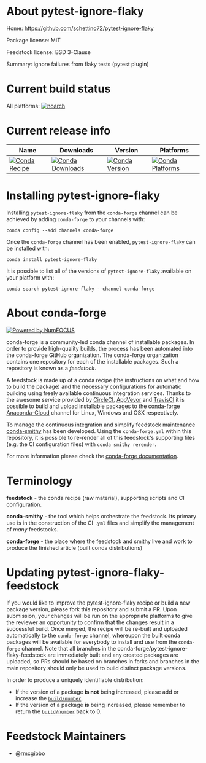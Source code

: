 <!--
# -*- mode: jinja -*-
-->

About pytest-ignore-flaky
=========================

Home: https://github.com/schettino72/pytest-ignore-flaky

Package license: MIT

Feedstock license: BSD 3-Clause

Summary: ignore failures from flaky tests (pytest plugin)



Current build status
====================

All platforms:
[![noarch](https://img.shields.io/circleci/project/github/conda-forge/pytest-ignore-flaky-feedstock/master.svg?label=noarch)](https://circleci.com/gh/conda-forge/pytest-ignore-flaky-feedstock)

Current release info
====================

| Name | Downloads | Version | Platforms |
| --- | --- | --- | --- |
| [![Conda Recipe](https://img.shields.io/badge/recipe-pytest--ignore--flaky-green.svg)](https://anaconda.org/conda-forge/pytest-ignore-flaky) | [![Conda Downloads](https://img.shields.io/conda/dn/conda-forge/pytest-ignore-flaky.svg)](https://anaconda.org/conda-forge/pytest-ignore-flaky) | [![Conda Version](https://img.shields.io/conda/vn/conda-forge/pytest-ignore-flaky.svg)](https://anaconda.org/conda-forge/pytest-ignore-flaky) | [![Conda Platforms](https://img.shields.io/conda/pn/conda-forge/pytest-ignore-flaky.svg)](https://anaconda.org/conda-forge/pytest-ignore-flaky) |

Installing pytest-ignore-flaky
==============================

Installing `pytest-ignore-flaky` from the `conda-forge` channel can be achieved by adding `conda-forge` to your channels with:

```
conda config --add channels conda-forge
```

Once the `conda-forge` channel has been enabled, `pytest-ignore-flaky` can be installed with:

```
conda install pytest-ignore-flaky
```

It is possible to list all of the versions of `pytest-ignore-flaky` available on your platform with:

```
conda search pytest-ignore-flaky --channel conda-forge
```


About conda-forge
=================

[![Powered by NumFOCUS](https://img.shields.io/badge/powered%20by-NumFOCUS-orange.svg?style=flat&colorA=E1523D&colorB=007D8A)](http://numfocus.org)

conda-forge is a community-led conda channel of installable packages.
In order to provide high-quality builds, the process has been automated into the
conda-forge GitHub organization. The conda-forge organization contains one repository
for each of the installable packages. Such a repository is known as a *feedstock*.

A feedstock is made up of a conda recipe (the instructions on what and how to build
the package) and the necessary configurations for automatic building using freely
available continuous integration services. Thanks to the awesome service provided by
[CircleCI](https://circleci.com/), [AppVeyor](https://www.appveyor.com/)
and [TravisCI](https://travis-ci.org/) it is possible to build and upload installable
packages to the [conda-forge](https://anaconda.org/conda-forge)
[Anaconda-Cloud](https://anaconda.org/) channel for Linux, Windows and OSX respectively.

To manage the continuous integration and simplify feedstock maintenance
[conda-smithy](https://github.com/conda-forge/conda-smithy) has been developed.
Using the ``conda-forge.yml`` within this repository, it is possible to re-render all of
this feedstock's supporting files (e.g. the CI configuration files) with ``conda smithy rerender``.

For more information please check the [conda-forge documentation](https://conda-forge.org/docs/).

Terminology
===========

**feedstock** - the conda recipe (raw material), supporting scripts and CI configuration.

**conda-smithy** - the tool which helps orchestrate the feedstock.
                   Its primary use is in the construction of the CI ``.yml`` files
                   and simplify the management of *many* feedstocks.

**conda-forge** - the place where the feedstock and smithy live and work to
                  produce the finished article (built conda distributions)


Updating pytest-ignore-flaky-feedstock
======================================

If you would like to improve the pytest-ignore-flaky recipe or build a new
package version, please fork this repository and submit a PR. Upon submission,
your changes will be run on the appropriate platforms to give the reviewer an
opportunity to confirm that the changes result in a successful build. Once
merged, the recipe will be re-built and uploaded automatically to the
`conda-forge` channel, whereupon the built conda packages will be available for
everybody to install and use from the `conda-forge` channel.
Note that all branches in the conda-forge/pytest-ignore-flaky-feedstock are
immediately built and any created packages are uploaded, so PRs should be based
on branches in forks and branches in the main repository should only be used to
build distinct package versions.

In order to produce a uniquely identifiable distribution:
 * If the version of a package **is not** being increased, please add or increase
   the [``build/number``](https://conda.io/docs/user-guide/tasks/build-packages/define-metadata.html#build-number-and-string).
 * If the version of a package **is** being increased, please remember to return
   the [``build/number``](https://conda.io/docs/user-guide/tasks/build-packages/define-metadata.html#build-number-and-string)
   back to 0.

Feedstock Maintainers
=====================

* [@rmcgibbo](https://github.com/rmcgibbo/)

